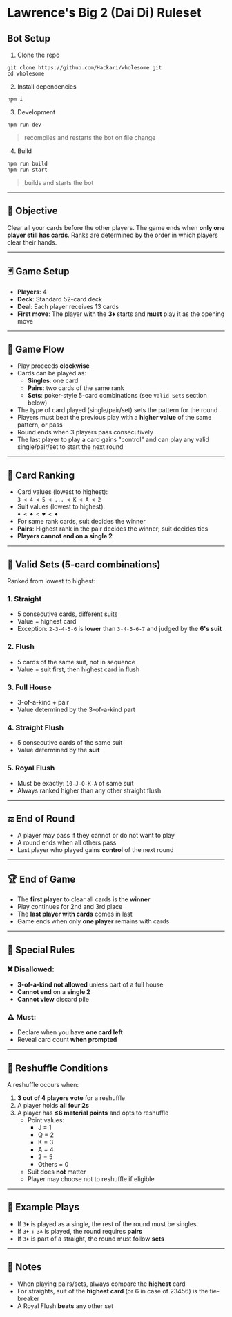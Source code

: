 # Lawrence's Big 2 (Dai Di) Ruleset

## Bot Setup
1. Clone the repo
```
git clone https://github.com/Hackari/wholesome.git
cd wholesome
```
2. Install dependencies
```
npm i
```
3. Development
```
npm run dev 
```
> recompiles and restarts the bot on file change

4. Build
```
npm run build
npm run start
```
> builds and starts the bot

---

## 🎯 Objective
Clear all your cards before the other players. The game ends when **only one player still has cards**. Ranks are determined by the order in which players clear their hands.

---

## 🃏 Game Setup
- **Players**: 4
- **Deck**: Standard 52-card deck
- **Deal**: Each player receives 13 cards
- **First move**: The player with the **3♦** starts and **must** play it as the opening move

---

## 🔁 Game Flow
- Play proceeds **clockwise**
- Cards can be played as:
  - **Singles**: one card
  - **Pairs**: two cards of the same rank
  - **Sets**: poker-style 5-card combinations (see `Valid Sets` section below)
- The type of card played (single/pair/set) sets the pattern for the round
- Players must beat the previous play with a **higher value** of the same pattern, or pass
- Round ends when 3 players pass consecutively
- The last player to play a card gains "control" and can play any valid single/pair/set to start the next round

---

## 📏 Card Ranking
- Card values (lowest to highest):  
  `3 < 4 < 5 < ... < K < A < 2`
- Suit values (lowest to highest):  
  `♦ < ♣ < ♥ < ♠`
- For same rank cards, suit decides the winner
- **Pairs**: Highest rank in the pair decides the winner; suit decides ties
- **Players cannot end on a single 2**

---

## 🧱 Valid Sets (5-card combinations)
Ranked from lowest to highest:

### 1. **Straight**
- 5 consecutive cards, different suits
- Value = highest card
- Exception: `2-3-4-5-6` is **lower** than `3-4-5-6-7` and judged by the **6's suit**

### 2. **Flush**
- 5 cards of the same suit, not in sequence
- Value = suit first, then highest card in flush

### 3. **Full House**
- 3-of-a-kind + pair
- Value determined by the 3-of-a-kind part

### 4. **Straight Flush**
- 5 consecutive cards of the same suit
- Value determined by the **suit**

### 5. **Royal Flush**
- Must be exactly: `10-J-Q-K-A` of same suit
- Always ranked higher than any other straight flush

---

## 🔚 End of Round
- A player may pass if they cannot or do not want to play
- A round ends when all others pass
- Last player who played gains **control** of the next round

---

## 🏆 End of Game
- The **first player** to clear all cards is the **winner**
- Play continues for 2nd and 3rd place
- The **last player with cards** comes in last
- Game ends when only **one player** remains with cards

---

## 📌 Special Rules

### ❌ Disallowed:
- **3-of-a-kind not allowed** unless part of a full house
- **Cannot end** on a **single 2**
- **Cannot view** discard pile

### ⚠️ Must:
- Declare when you have **one card left**
- Reveal card count **when prompted**

---

## 🔄 Reshuffle Conditions
A reshuffle occurs when:

1. **3 out of 4 players vote** for a reshuffle  
2. A player holds **all four 2s**
3. A player has **≤6 material points** and opts to reshuffle  
   - Point values:
     - J = 1  
     - Q = 2  
     - K = 3  
     - A = 4  
     - 2 = 5  
     - Others = 0  
   - Suit does **not** matter
   - Player may choose not to reshuffle if eligible

---

## 🧠 Example Plays

- If `3♦` is played as a single, the rest of the round must be singles.
- If `3♦` + `3♣` is played, the round requires **pairs**
- If `3♦` is part of a straight, the round must follow **sets**

---

## 📝 Notes

- When playing pairs/sets, always compare the **highest** card
- For straights, suit of the **highest card** (or 6 in case of 23456) is the tie-breaker
- A Royal Flush **beats** any other set
